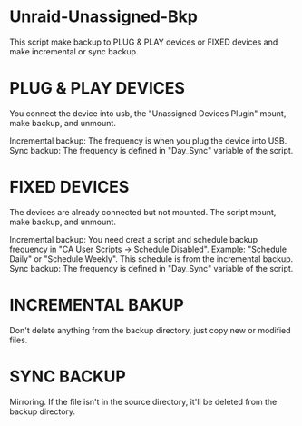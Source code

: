 # Unraid-Unassigned-Bkp

This script make backup to PLUG & PLAY devices or FIXED devices and make incremental or sync backup.

# PLUG & PLAY DEVICES
You connect the device into usb, the "Unassigned Devices Plugin" mount, make backup, and unmount.

Incremental backup:
	The frequency is when you plug the device into USB.
Sync backup:
	The frequency is defined in "Day_Sync" variable of the script.
	
# FIXED DEVICES
The devices are already connected but not mounted. The script mount, make backup, and unmount.

Incremental backup:
	You need creat a script and schedule backup frequency in "CA User Scripts -> Schedule Disabled". Example: "Schedule Daily" or "Schedule Weekly".
This schedule is from the incremental backup.
Sync backup:
	The frequency is defined in "Day_Sync" variable of the script.

# INCREMENTAL BAKUP
Don't delete anything from the backup directory, just copy new or modified files.

# SYNC BACKUP
Mirroring. If the file isn't in the source directory, it'll be deleted from the backup directory.
